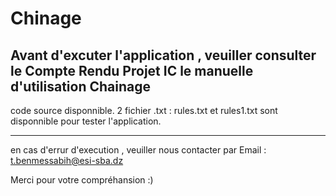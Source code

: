 # Chinage

Avant d'excuter l'application , veuiller consulter 
              le Compte Rendu Projet IC 
              le manuelle d'utilisation Chainage
--------------------------------------------------------------------------------------------------------
code source disponnible.
2 fichier .txt : rules.txt et rules1.txt sont disponnible pour tester l'application.

--------------------------------------------------------------------------------------------------------
en cas d'errur d'execution , veuiller nous contacter par Email :
                            t.benmessabih@esi-sba.dz
                            

Merci pour votre compréhansion :)
